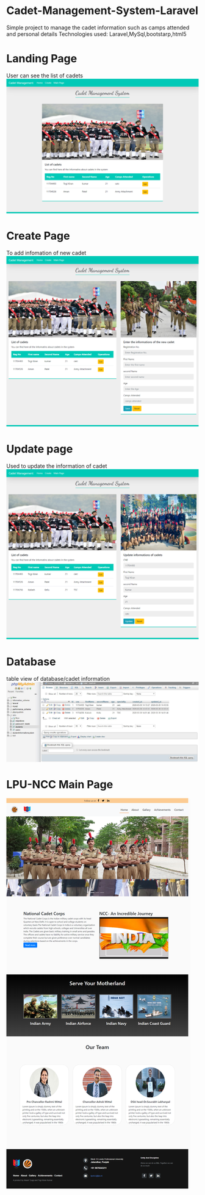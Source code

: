 # Cadet-Management-System-Laravel
Simple project to manage the cadet information such as camps attended and personal details
Technologies used: Laravel,MySql,bootstarp,html5


# Landing Page
User can see the list of cadets
![](images_sms/screencapture-localhost-SMS-public-2020-03-30-20_18_50.png)

# Create Page
To add infomation of new cadet
![](images_sms/create.png)

# Update page
Used to update the information of cadet
![](images_sms/update.png)

# Database
table view of database/cadet information
![](images_sms/update.jpg)

# LPU-NCC Main Page
![](images_sms/mainpage.png)
